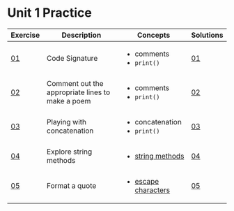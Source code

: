# Unit 1 Practice

| Exercise            | Description                                      | Concepts                                                                                                   | Solutions                       |
| ------------------- | ------------------------------------------------ | ---------------------------------------------------------------------------------------------------------- | ------------------------------- |
| [01](exercise_1.md) | Code Signature                                   | <ul><li>comments</li><li>`print()`</li></ul>                                                               | [01](./solutions/solution_1.md) |
| [02](exercise_2.md) | Comment out the appropriate lines to make a poem | <ul><li>comments</li><li>`print()`</li></ul>                                                               | [02](./solutions/solution_2.md) |
| [03](exercise_3.md) | Playing with concatenation                       | <ul><li>concatenation</li><li>`print()`</li></ul>                                                          | [03](./solutions/solution_3.md) |
| [04](exercise_4.md) | Explore string methods                           | <ul><li>[string methods](https://www.w3schools.com/python/python_ref_string.asp)</li></ul>                 | [04](./solutions/solution_4.md) |
| [05](exercise_5.md) | Format a quote                                   | <ul><li>[escape characters](https://www.w3schools.com/python/gloss_python_escape_characters.asp)</li></ul> | [05](./solutions/solution_5.md) |
